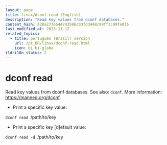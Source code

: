 ```yaml
---
layout: page
title: linux/dconf-read (English)
description: "Read key values from dconf databases."
content_hash: 628a2776544743586d33fdd448c99ff3c99fe835
last_modified_at: 2023-11-12
related_topics:
  - title: português (Brasil) version
    url: /pt_BR/linux/dconf-read.html
    icon: bi bi-globe
tldri18n_status: 2
---
```

# dconf read

Read key values from dconf databases.
See also: `dconf`.
More information: <https://manned.org/dconf>.

- Print a specific key value:

`dconf read `<span class="tldr-var badge badge-pill bg-dark-lm bg-white-dm text-white-lm text-dark-dm font-weight-bold">/path/to/key</span>

- Print a specific key [d]efault value:

`dconf read -d `<span class="tldr-var badge badge-pill bg-dark-lm bg-white-dm text-white-lm text-dark-dm font-weight-bold">/path/to/key</span>
